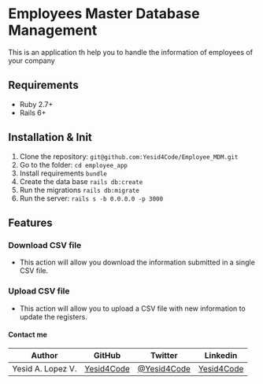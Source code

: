 # Employees Master Database Management

This is an application th help you to handle the information of employees of your company

## Requirements
- Ruby 2.7+
- Rails 6+

## Installation & Init
1. Clone the repository: `git@github.com:Yesid4Code/Employee_MDM.git`
2. Go to the folder: `cd employee_app`
3. Install requirements `bundle`
4. Create the data base `rails db:create`
5. Run the migrations `rails db:migrate`
6. Run the server: `rails s -b 0.0.0.0 -p 3000`

## Features

### Download CSV file

 - This action will allow you download the information submitted in a single CSV file.

### Upload CSV file

 - This action will allow you to upload a CSV file with new information to update the registers.

#### Contact me

| Author | GitHub | Twitter | Linkedin |
| :---: | :---: | :---: | :---: |
| Yesid A. Lopez V. | [Yesid4Code](https://github.com/Yesid4Code) | [@Yesid4Code](https://twitter.com/Yesid4Code) | [Yesid4Code](https://www.linkedin.com/in/Yesid4Code) |
